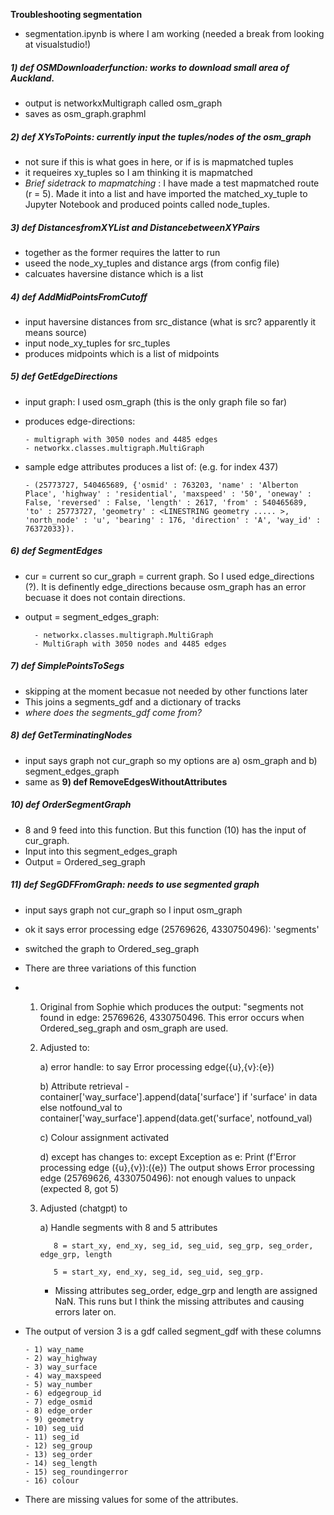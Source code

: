 **Troubleshooting segmentation**
- segmentation.ipynb is where I am working (needed a break from looking at visualstudio!)

##### 1) **def OSMDownloaderfunction**: works to download small area of Auckland.
- output is networkxMultigraph called osm_graph
- saves as osm_graph.graphml

##### 2) **def XYsToPoints**: currently input the tuples/nodes of the osm_graph
- not sure if this is what goes in here, or if is is mapmatched tuples
- it requeires xy_tuples so I am thinking it is mapmatched
- *Brief sidetrack to mapmatching* : I have made a test mapmatched route (r = 5). Made it into a list and have imported the matched_xy_tuple to Jupyter Notebook and produced points called node_tuples.

##### 3) **def DistancesfromXYList** and **DistancebetweenXYPairs**
- together as the former requires the latter to run
- useed the node_xy_tuples and distance args (from config file)
- calcuates haversine distance which is a list

##### 4) **def AddMidPointsFromCutoff**
- input haversine distances from src_distance (what is src? apparently it means source)
- input node_xy_tuples for src_tuples
- produces midpoints which is a list of midpoints

##### 5) **def GetEdgeDirections**
- input graph: I used osm_graph (this is the only graph file so far)
- produces edge-directions:

      - multigraph with 3050 nodes and 4485 edges
      - networkx.classes.multigraph.MultiGraph
  
- sample edge attributes produces a list of: (e.g. for index 437)

      - (25773727, 540465689, {'osmid' : 763203, 'name' : 'Alberton Place', 'highway' : 'residential', 'maxspeed' : '50', 'oneway' : False, 'reversed' : False, 'length' : 2617, 'from' : 540465689, 'to' : 25773727, 'geometry' : <LINESTRING geometry ..... >, 'north_node' : 'u', 'bearing' : 176, 'direction' : 'A', 'way_id' : 76372033}).

##### 6) **def SegmentEdges**
- cur = current so cur_graph = current graph. So I used edge_directions (?). It is definently edge_directions because osm_graph has an error becuase it does not contain directions.
- output = segment_edges_graph:

        - networkx.classes.multigraph.MultiGraph
        - MultiGraph with 3050 nodes and 4485 edges

##### 7) **def SimplePointsToSegs**
- skipping at the moment becasue not needed by other functions later
- This joins a segments_gdf and a dictionary of tracks
- *where does the segments_gdf come from?*

##### 8) **def GetTerminatingNodes**
- input says graph not cur_graph so my options are a) osm_graph and b) segment_edges_graph
- same as **9) def RemoveEdgesWithoutAttributes**

##### 10) **def OrderSegmentGraph**
- 8 and 9 feed into this function. But this function (10) has the input of cur_graph.
- Input into this segment_edges_graph
- Output = Ordered_seg_graph

##### 11) **def SegGDFFromGraph**: needs to use segmented graph
- input says graph not cur_graph so I input osm_graph
- ok it says error processing edge (25769626, 4330750496): 'segments'
- switched the graph to Ordered_seg_graph
- There are three variations of this function
- 1) Original from Sophie which produces the output: "segments not found in edge: 25769626, 4330750496. This error occurs when Ordered_seg_graph and osm_graph are used.
  2) Adjusted to:
     
     a) error handle: to say Error processing edge({u},{v}:{e})

     b) Attribute retrieval
           - container['way_surface'].append(data['surface'] if  'surface' in data else notfound_val to container['way_surface'].append(data.get('surface', notfound_val)

     c) Colour assignment activated

     d) except has changes to: except Exception as e: Print (f'Error processing edge ({u},{v}):({e})
     The output shows Error processing edge (25769626, 4330750496): not enough values to unpack (expected 8, got 5)

  3) Adjusted (chatgpt) to

     a) Handle segments with 8 and 5 attributes

            8 = start_xy, end_xy, seg_id, seg_uid, seg_grp, seg_order, edge_grp, length

            5 = start_xy, end_xy, seg_id, seg_uid, seg_grp.

     - Missing attributes seg_order, edge_grp and length are assigned NaN. This runs but I think the missing attributes and causing errors later on.

- The output of version 3 is a gdf called segment_gdf with these columns

      - 1) way_name
      - 2) way_highway
      - 3) way_surface
      - 4) way_maxspeed
      - 5) way_number
      - 6) edgegroup_id
      - 7) edge_osmid
      - 8) edge_order
      - 9) geometry
      - 10) seg_uid
      - 11) seg_id
      - 12) seg_group
      - 13) seg_order
      - 14) seg_length
      - 15) seg_roundingerror
      - 16) colour

- There are missing values for some of the attributes.
     
